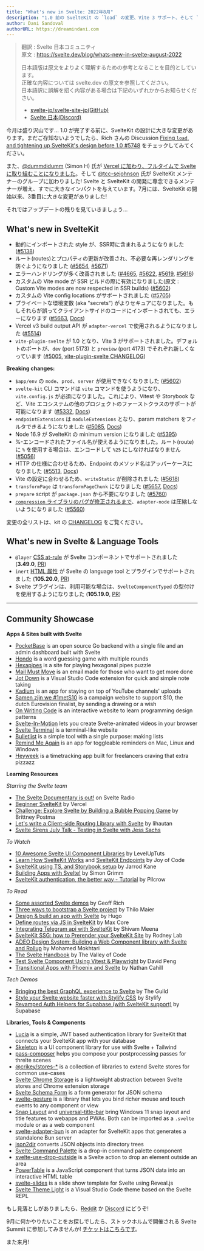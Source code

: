 ```yaml
---
title: "What's new in Svelte: 2022年8月"
description: "1.0 前の SvelteKit の `load` の変更、Vite 3 サポート、そして `vite.config.js`!"
author: Dani Sandoval
authorURL: https://dreamindani.com
---
```

> 翻訳 : Svelte 日本コミュニティ  
> 原文 : https://svelte.dev/blog/whats-new-in-svelte-august-2022
>
> 日本語版は原文をよりよく理解するための参考となることを目的としています。  
> 正確な内容については svelte.dev の原文を参照してください。  
> 日本語訳に誤解を招く内容がある場合は下記のいずれかからお知らせください。
>
> - [svelte-jp/svelte-site-jp(GitHub)](https://github.com/svelte-jp/svelte-site-jp)
> - [Svelte 日本(Discord)](https://discord.com/invite/YTXq3ZtBbx)

今月は盛り沢山です… 1.0 が完了する前に、SvelteKit の設計に大きな変更があります。まだご存知ないようでしたら、Rich さんの Discussion [Fixing `load`, and tightening up SvelteKit's design before 1.0 #5748](https://github.com/sveltejs/kit/discussions/5748) をチェックしてみてください。

また、[@dummdidumm](https://github.com/dummdidumm) (Simon H) 氏が [Vercel に加わり、フルタイムで Svelte に取り組むことになりました](https://twitter.com/dummdidumm_/status/1549041206348222464)。そして [@tcc-sejohnson](https://github.com/tcc-sejohnson) 氏が SvelteKit メンテナーのグループに加わりました! Svelte と SvelteKit の開発に専念できるメンテナーが増え、すでに大きなインパクトを与えています。7月には、SvelteKit の開始以来、3番目に大きな変更がありました!

それではアップデートの残りを見ていきましょう…

## What's new in SvelteKit
- 動的にインポートされた style が、SSR時に含まれるようになりました ([#5138](https://github.com/sveltejs/kit/pull/5138))
- ルート(routes)とプロパティの更新が改善され、不必要な再レンダリングを防ぐようになりました ([#5654](https://github.com/sveltejs/kit/pull/5654), [#5671](https://github.com/sveltejs/kit/pull/5671))
- エラーハンドリングが多く改善されました ([#4665](https://github.com/sveltejs/kit/pull/4665), [#5622](https://github.com/sveltejs/kit/pull/5622), [#5619](https://github.com/sveltejs/kit/pull/5619), [#5616](https://github.com/sveltejs/kit/pull/5616))
- カスタムの Vite mode が SSR ビルドの際に有効になりました(原文 : Custom Vite modes are now respected in SSR builds) ([#5602](https://github.com/sveltejs/kit/pull/5602))
- カスタムの Vite config locations がサポートされました ([#5705](https://github.com/sveltejs/kit/pull/5705))
- プライベートな環境変数 (aka "secrets") がよりセキュアになりました。もしそれらが誤ってクライアントサイドのコードにインポートされても、エラーになります ([#5663](https://github.com/sveltejs/kit/pull/5663), [Docs](https://kit.svelte.jp/docs/configuration#env))
- Vercel v3 build output API が `adapter-vercel` で使用されるようになりました ([#5514](https://github.com/sveltejs/kit/pull/5514))
- `vite-plugin-svelte` が 1.0 となり、Vite 3 がサポートされました。デフォルトのポートが、`dev` (port 5173) と `preview` (port 4173) でそれぞれ新しくなっています ([#5005](https://github.com/sveltejs/kit/pull/5005), [vite-plugin-svelte CHANGELOG](https://github.com/sveltejs/vite-plugin-svelte/blob/main/packages/vite-plugin-svelte/CHANGELOG.md))

**Breaking changes:**
- `$app/env` の `mode`、`prod`、`server` が使用できなくなりました  ([#5602](https://github.com/sveltejs/kit/pull/5602))
- `svelte-kit` CLI コマンドは `vite` コマンドを使うようになり、`vite.config.js` が必須になりました。これにより、Vitest や Storybook など、Vite エコシステムの他のプロジェクトのファーストクラスのサポートが可能になります ([#5332](https://github.com/sveltejs/kit/pull/5332), [Docs](https://kit.svelte.jp/docs/project-structure#project-files-vite-config-js))
- `endpointExtensions` は `moduleExtensions` となり、param matchers をフィルタできるようになりました ([#5085](https://github.com/sveltejs/kit/pull/5085), [Docs](https://kit.svelte.jp/docs/configuration#moduleextensions))
- Node 16.9 が SvelteKit の minimum version になりました ([#5395](https://github.com/sveltejs/kit/pull/5395))
- %-エンコードされたファイル名が使えるようになりました。ルート(route)に `%` を使用する場合は、エンコードして `%25` にしなければなりません ([#5056](https://github.com/sveltejs/kit/pull/5056))
- HTTP の仕様に合わせるため、Endpoint のメソッド名はアッパーケースになりました ([#5513](https://github.com/sveltejs/kit/pull/5513), [Docs](https://kit.svelte.jp/docs/routing#endpoints))
- Vite の設定に合わせるため、`writeStatic` が削除されました ([#5618](https://github.com/sveltejs/kit/pull/5618))
- `transformPage` は `transformPageChunk` になりました ([#5657](https://github.com/sveltejs/kit/pull/5657), [Docs](https://kit.svelte.jp/docs/hooks#handle))
- `prepare` script が `package.json` から不要になりました ([#5760](https://github.com/sveltejs/kit/pull/5760))
- [`compression` ライブラリのバグが修正されるまで](https://github.com/expressjs/compression/pull/183)、`adapter-node` は圧縮しないようになりました ([#5560](https://github.com/sveltejs/kit/pull/5506))

変更の全リストは、kit の [CHANGELOG](https://github.com/sveltejs/kit/blob/master/packages/kit/CHANGELOG.md) をご覧ください。


## What's new in Svelte & Language Tools
- `@layer` [CSS at-rule](https://developer.mozilla.org/ja/docs/Web/CSS/@layer) が Svelte コンポーネントでサポートされました (**3.49.0**, [PR](https://github.com/sveltejs/svelte/issues/7504))
- `inert` [HTML 属性](https://html.spec.whatwg.org/multipage/interaction.html#the-inert-attribute) が Svelte の language tool とプラグインでサポートされました (**105.20.0**, [PR](https://github.com/sveltejs/language-tools/pull/1565))
- Svelte プラグインは、利用可能な場合は、`SvelteComponentTyped` の型付けを使用するようになりました (**105.19.0**, [PR](https://github.com/sveltejs/language-tools/pull/1548))


---

## Community Showcase

**Apps & Sites built with Svelte**
- [PocketBase](https://github.com/pocketbase/pocketbase) is an open source Go backend with a single file and an admin dashboard built with Svelte
- [Hondo](https://www.playhondo.com/how-to-play) is a word guessing game with multiple rounds
- [Hexapipes](https://github.com/gereleth/hexapipes) is a site for playing hexagonal pipes puzzle
- [Mail Must Move](https://www.mordon.app/) is an email made for those who want to get more done
- [Jot Down](https://github.com/brysonbw/vscode-jot-down) is a Visual Studio Code extension for quick and simple note taking
- [Kadium](https://kadium.kasper.space/) is an app for staying on top of YouTube channels' uploads
- [Samen zjin we #1metS10](https://1mets10.avrotros.nl/) is a campaign website to support S10, the dutch Eurovision finalist, by sending a drawing or a wish
- [On Writing Code](https://onwritingcode.com/) is an interactive website to learn programming design patterns
- [Svelte-In-Motion](https://github.com/novacbn/svelte-in-motion) lets you create Svelte-animated videos in your browser
- [Svelte Terminal](https://github.com/Nico-Mayer/svelte-terminal) is a terminal-like website
- [Bulletlist](https://bulletlist.com/) is a simple tool with a single purpose: making lists
- [Remind Me Again](https://github.com/probablykasper/remind-me-again) is an app for toggleable reminders on Mac, Linux and Windows
- [Heyweek](https://heyweek.com/) is a timetracking app built for freelancers craving that extra pizzazz

**Learning Resources**

_Starring the Svelte team_
- [The Svelte Documentary is out!](https://www.svelteradio.com/episodes/the-svelte-documentary-is-out) on Svelte Radio
- [Beginner SvelteKit](https://vercel.com/docs/beginner-sveltekit) by Vercel
- [Challenge: Explore Svelte by Building a Bubble Popping Game](https://prismic.io/blog/try-svelte-build-game) by Brittney Postma
- [Let's write a Client-side Routing Library with Svelte](https://www.youtube.com/watch?v=3foVDSknGEY) by lihautan
- [Svelte Sirens July Talk - Testing in Svelte with Jess Sachs](https://sveltesirens.dev/event/testing-in-svelte)

_To Watch_
- [10 Awesome Svelte UI Component Libraries](https://www.youtube.com/watch?v=RkD88ARvucM) by LevelUpTuts
- [Learn How SvelteKit Works](https://www.youtube.com/watch?v=VizuTy3uSNE) and [SvelteKit Endpoints](https://www.youtube.com/watch?v=XnVxDLTgCgo) by Joy of Code
- [SvelteKit using TS, and Storybook setup](https://www.youtube.com/watch?v=L4F5dSu0FcQ) by Jarrod Kane
- [Building Apps with Svelte!](https://www.youtube.com/watch?v=prsXVk1fdW4) by Simon Grimm
- [SvelteKit authentication, the better way - Tutorial](https://www.youtube.com/watch?v=Y98KipzwVdM) by Pilcrow

_To Read_
- [Some assorted Svelte demos](https://geoffrich.net/posts/assorted-svelte-demos/) by Geoff Rich
- [Three ways to bootstrap a Svelte project](https://maier.tech/posts/three-ways-to-bootstrap-a-svelte-project) by Thilo Maier
- [Design & build an app with Svelte](https://bootcamp.uxdesign.cc/design-build-an-app-with-svelte-ecd7ed0729da) by Hugo
- [Define routes via JS in SvelteKit](https://dev.to/maxcore/define-routes-via-js-in-sveltekit-27e9) by Max Core
- [Integrating Telegram api with SvelteKit](https://dev.to/theether0/integrating-telegram-api-with-sveltekit-5gb) by Shivam Meena
- [SvelteKit SSG: how to Prerender your SvelteKit Site](https://rodneylab.com/sveltekit-ssg/) by Rodney Lab
- [ADEO Design System: Building a Web Component library with Svelte and Rollup](https://medium.com/adeo-tech/adeo-design-system-building-a-web-component-library-with-svelte-and-rollup-72d65de50163) by Mohamed Mokhtari
- [The Svelte Handbook](https://thevalleyofcode.com/svelte/) by The Valley of Code
- [Test Svelte Component Using Vitest & Playwright](https://davipon.hashnode.dev/test-svelte-component-using-vitest-playwright) by David Peng
- [Transitional Apps with Phoenix and Svelte](https://nathancahill.com/phoenix-svelte) by Nathan Cahill

_Tech Demos_
- [Bringing the best GraphQL experience to Svelte](https://www.the-guild.dev/blog/houdini-and-kitql) by The Guild
- [Style your Svelte website faster with Stylify CSS](https://stylifycss.com/blog/style-your-svelte-website-faster-with-stylify-css/) by Stylify
- [Revamped Auth Helpers for Supabase (with SvelteKit support)](https://supabase.com/blog/2022/07/13/supabase-auth-helpers-with-sveltekit-support) by Supabase


**Libraries, Tools & Components**
- [Lucia](https://github.com/pilcrowOnPaper/lucia-sveltekit) is a simple, JWT based authentication library for SvelteKit that connects your SvelteKit app with your database
- [Skeleton](https://github.com/Brain-Bones/skeleton) is a UI component library for use with Svelte + Tailwind
- [pass-composer](https://pass-composer.vercel.app/) helps you compose your postprocessing passes for threlte scenes
- [@crikey/stores-*](https://whenderson.github.io/stores-mono/) is a collection of libraries to extend Svelte stores for common use-cases
- [Svelte Chrome Storage](https://github.com/shaun-wild/svelte-chrome-storage) is a lightweight abstraction between Svelte stores and Chrome extension storage
- [Svelte Schema Form](https://github.com/restspace/svelte-schema-form) is a form generator for JSON schema
- [svelte-gesture](https://github.com/wobsoriano/svelte-gesture) is a library that lets you bind richer mouse and touch events to any component or view
- [Snap Layout](https://github.com/ThaUnknown/snap-layout) and [universal-title-bar](https://github.com/ThaUnknown/universal-title-bar) bring Windows 11 snap layout and title features to webapps and PWAs. Both can be imported as a `.svelte` module or as a web component
- [svelte-adapter-bun](https://github.com/gornostay25/svelte-adapter-bun) is an adapter for SvelteKit apps that generates a standalone Bun server
- [json2dir](https://www.npmjs.com/package/json2dir) converts JSON objects into directory trees
- [Svelte Command Palette](https://github.com/rohitpotato/svelte-command-palette) is a drop-in command palette component
- [svelte-use-drop-outside](https://github.com/untemps/svelte-use-drop-outside) is a Svelte action to drop an element outside an area
- [PowerTable](https://github.com/muonw/powertable) is a JavaScript component that turns JSON data into an interactive HTML table
- [svelte-slides](https://github.com/rajasegar/svelte-slides) is a slide show template for Svelte using Reveal.js
- [Svelte Theme Light](https://marketplace.visualstudio.com/items?itemName=webmaek.svelte-theme-light) is a Visual Studio Code theme based on the Svelte REPL

もし見落としがありましたら、[Reddit](https://www.reddit.com/r/sveltejs/) か [Discord](https://discord.com/invite/yy75DKs) にどうぞ!

9月に何かやりたいことをお探しでしたら、ストックホルムで開催される Svelte Summit に参加してみませんか! [チケットはこちらです](https://www.sveltesummit.com/)。

また来月!
